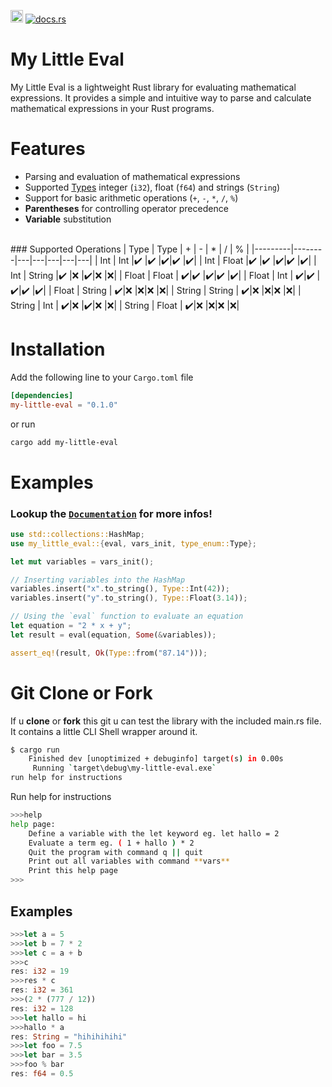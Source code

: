 [<img alt="crates.io" src="https://img.shields.io/crates/v/my-little-eval.svg?logo=rust" height="20">](https://crates.io/crates/my-little-eval)
[<img alt="docs.rs" src="https://img.shields.io/docsrs/my-little-eval?logo=rust&label=Docs.rs&link=https%3A%2F%2Fdocs.rs%2Fmy-little-eval%2Flatest">](https://docs.rs/my-little-eval/latest)



# My Little Eval

My Little Eval is a lightweight Rust library for evaluating mathematical expressions. It provides a simple and intuitive way to parse and calculate mathematical expressions in your Rust programs.

# Features

- Parsing and evaluation of mathematical expressions
- Supported [Types](https://docs.rs/my-little-eval/latest/my_little_eval/type_enum/enum.Type.html) integer (`i32`), float (`f64`) and strings (`String`)
- Support for basic arithmetic operations (`+`, `-`, `*`, `/`, `%`)
- **Parentheses** for controlling operator precedence
- **Variable** substitution  
<br>
### Supported Operations
| Type    | Type   | + | - | * | / | % |
|---------|--------|---|---|---|---|---|
| Int     | Int    |✔️ |✔️ |✔️|✔️ |✔️|
| Int     | Float  |✔️ |✔️ |✔️|✔️ |✔️|
| Int     | String |✔️ |❌ |✔️|❌ |❌|
| Float   | Float  | ✔️|✔️ |✔️|✔️ |✔️|
| Float   | Int    | ✔️|✔️ |✔️|✔️ |✔️|
| Float   | String | ✔️|❌ |❌|❌ |❌|
| String  | String | ✔️|❌ |❌|❌ |❌|
| String  | Int    | ✔️|❌ |✔️|❌ |❌|
| String  | Float  | ✔️|❌ |❌|❌ |❌|
<br>

# Installation

Add the following line to your `Cargo.toml` file

```toml
[dependencies]
my-little-eval = "0.1.0"
```
or run
```sh
cargo add my-little-eval
```





# Examples

### Lookup the [`Documentation`](https://docs.rs/my-little-eval/latest) for more infos!


```rust
use std::collections::HashMap;
use my_little_eval::{eval, vars_init, type_enum::Type};

let mut variables = vars_init();

// Inserting variables into the HashMap
variables.insert("x".to_string(), Type::Int(42));
variables.insert("y".to_string(), Type::Float(3.14));

// Using the `eval` function to evaluate an equation
let equation = "2 * x + y";
let result = eval(equation, Some(&variables));

assert_eq!(result, Ok(Type::from("87.14")));
```






# Git Clone or Fork
If u **clone** or **fork** this git u can test the library with the included main.rs file. It contains a little CLI Shell wrapper around it.  
```sh
$ cargo run
    Finished dev [unoptimized + debuginfo] target(s) in 0.00s
     Running `target\debug\my-little-eval.exe`
run help for instructions
```
Run help for instructions
```sh
>>>help
help page:
    Define a variable with the let keyword eg. let hallo = 2
    Evaluate a term eg. ( 1 + hallo ) * 2
    Quit the program with command q || quit
    Print out all variables with command **vars**
    Print this help page
>>>
```  

## Examples

```rust
>>>let a = 5  
>>>let b = 7 * 2  
>>>let c = a + b  
>>>c  
res: i32 = 19
>>>res * c  
res: i32 = 361
>>>(2 * (777 / 12))  
res: i32 = 128
>>>let hallo = hi  
>>>hallo * a  
res: String = "hihihihihi"
>>>let foo = 7.5  
>>>let bar = 3.5  
>>>foo % bar  
res: f64 = 0.5
```
